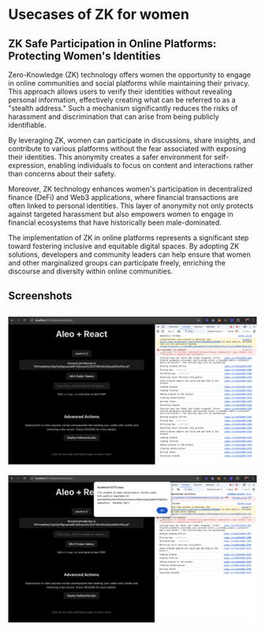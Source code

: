 # Usecases of ZK for women

## ZK Safe Participation in Online Platforms: Protecting Women's Identities

Zero-Knowledge (ZK) technology offers women the opportunity to engage in online communities and social platforms while maintaining their privacy. This approach allows users to verify their identities without revealing personal information, effectively creating what can be referred to as a "stealth address." Such a mechanism significantly reduces the risks of harassment and discrimination that can arise from being publicly identifiable.

By leveraging ZK, women can participate in discussions, share insights, and contribute to various platforms without the fear associated with exposing their identities. This anonymity creates a safer environment for self-expression, enabling individuals to focus on content and interactions rather than concerns about their safety.

Moreover, ZK technology enhances women's participation in decentralized finance (DeFi) and Web3 applications, where financial transactions are often linked to personal identities. This layer of anonymity not only protects against targeted harassment but also empowers women to engage in financial ecosystems that have historically been male-dominated.

The implementation of ZK in online platforms represents a significant step toward fostering inclusive and equitable digital spaces. By adopting ZK solutions, developers and community leaders can help ensure that women and other marginalized groups can participate freely, enriching the discourse and diversity within online communities.

## Screenshots

![screenshot](./1.png)
---
![screenshot](./2.png)
